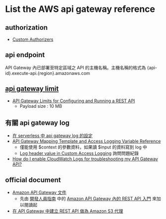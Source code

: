 # List the AWS api gateway reference

## authorization
  - [Custom Authorizers](https://rickhw.github.io/2018/02/04/AWS/Study-Notes-API-Gateway-Custom-Authorizer-using-Lambda/)

## api endpoint
API Gateway 內已部署至特定區域之 API 的主機名稱。主機名稱的格式為 {api-id}.execute-api.{region}.amazonaws.com

## [api gateway limit](https://docs.aws.amazon.com/en_us/apigateway/latest/developerguide/limits.html#api-gateway-limits)
  - [API Gateway Limits for Configuring and Running a REST API](https://docs.aws.amazon.com/en_us/apigateway/latest/developerguide/limits.html#api-gateway-limits)
    - Payload size : 10 MB

## 有關 api gateway log
  * [在 serverless 中 api gateway log 的設定](https://serverless.com/framework/docs/providers/aws/events/apigateway/#logs)
  * [API Gateway Mapping Template and Access Logging Variable Reference](https://docs.aws.amazon.com/apigateway/latest/developerguide/api-gateway-mapping-template-reference.html#context-variable-reference?cmpid=docs_apigateway_console)
    * 僅能使用 $context 的參數資料，如果讀 $input 的資料寫到 log 中
    * [Log header value in Custom Access Logging](https://forums.aws.amazon.com/message.jspa?messageID=860636) 詢問問題紀錄
  * [How do I enable CloudWatch Logs for troubleshooting my API Gateway API?](https://aws.amazon.com/tw/premiumsupport/knowledge-center/api-gateway-cloudwatch-logs/)

## official document
  - [Amazon API Gateway 文件](https://docs.aws.amazon.com/apigateway/index.html#lang/zh_tw)
    - 先由 [開發人員指南](https://docs.aws.amazon.com/zh_tw/apigateway/latest/developerguide/welcome.html) 中的 [Amazon API Gateway 內的 REST API 入門](https://docs.aws.amazon.com/zh_tw/apigateway/latest/developerguide/getting-started.html) 來加以閱讀起
  - [在 API Gateway 中建立 REST API 做為 Amazon S3 代理](https://docs.aws.amazon.com/zh_tw/apigateway/latest/developerguide/integrating-api-with-aws-services-s3.html)

